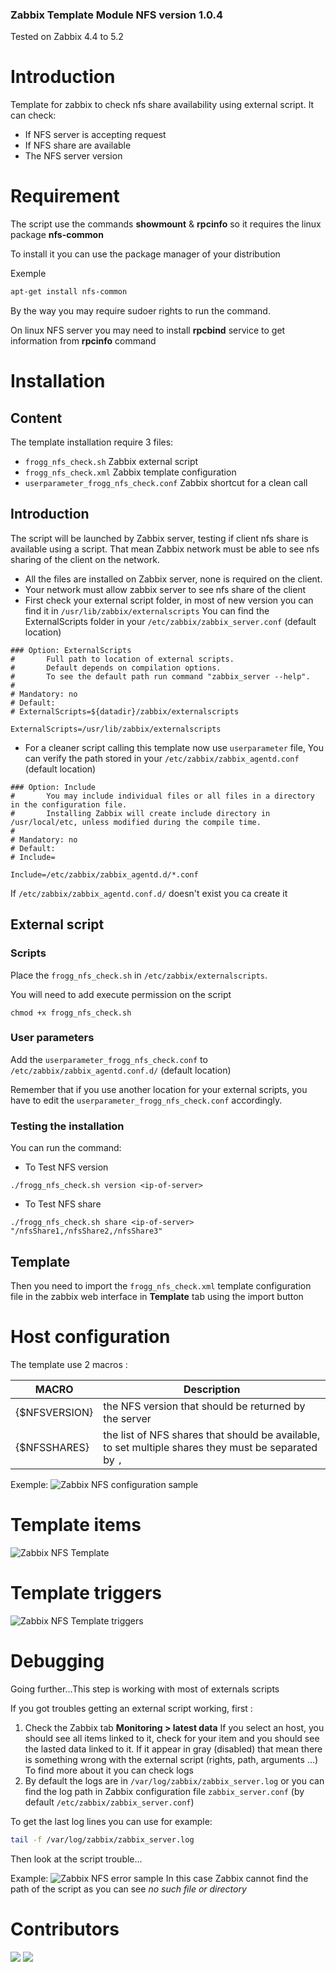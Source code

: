 ### Zabbix Template Module NFS version 1.0.4

Tested on Zabbix 4.4 to 5.2

# Introduction
Template for zabbix to check nfs share availability using external script.
It can check:
* If NFS server is accepting request
* If NFS share are available
* The NFS server version

# Requirement
The script use the commands **showmount** & **rpcinfo** so it requires the linux package **nfs-common**

To install it you can use the package manager of your distribution

Exemple
```bash
apt-get install nfs-common
```
By the way you may require sudoer rights to run the command.

On linux NFS server you may need to install **rpcbind** service to get information from **rpcinfo** command

# Installation

## Content
The template installation require 3 files:
* `frogg_nfs_check.sh` Zabbix external script
* `frogg_nfs_check.xml` Zabbix template configuration
* `userparameter_frogg_nfs_check.conf` Zabbix shortcut for a clean call

## Introduction

The script will be launched by Zabbix server, testing if client nfs share is available using a script.
That mean Zabbix network must be able to see nfs sharing of the client on the network.

* All the files are installed on Zabbix server, none is required on the client.
* Your network must allow zabbix server to see nfs share of the client
* First check your external script folder, in most of new version you can find it in `/usr/lib/zabbix/externalscripts`
You can find the ExternalScripts folder in your `/etc/zabbix/zabbix_server.conf` (default location)
```
### Option: ExternalScripts
#       Full path to location of external scripts.
#       Default depends on compilation options.
#       To see the default path run command "zabbix_server --help".
#
# Mandatory: no
# Default:
# ExternalScripts=${datadir}/zabbix/externalscripts

ExternalScripts=/usr/lib/zabbix/externalscripts
```
* For a cleaner script calling this template now use `userparameter` file, You can verify the path stored in your `/etc/zabbix/zabbix_agentd.conf` (default location)
```
### Option: Include
#       You may include individual files or all files in a directory in the configuration file.
#       Installing Zabbix will create include directory in /usr/local/etc, unless modified during the compile time.
#
# Mandatory: no
# Default:
# Include=

Include=/etc/zabbix/zabbix_agentd.d/*.conf
```
If `/etc/zabbix/zabbix_agentd.conf.d/` doesn't exist you ca create it 

## External script

### Scripts

Place the `frogg_nfs_check.sh` in `/etc/zabbix/externalscripts`. 

You will need to add execute permission on the script
```console
chmod +x frogg_nfs_check.sh 
```

### User parameters

Add the `userparameter_frogg_nfs_check.conf` to `/etc/zabbix/zabbix_agentd.conf.d/` (default location) 

Remember that if you use another location for your external scripts, you have to edit the `userparameter_frogg_nfs_check.conf` accordingly.

### Testing the installation

You can run the command:
- To Test NFS version
```
./frogg_nfs_check.sh version <ip-of-server>
```
- To Test NFS share
```
./frogg_nfs_check.sh share <ip-of-server> "/nfsShare1,/nfsShare2,/nfsShare3"
```
## Template

Then you need to import the `frogg_nfs_check.xml` template configuration file in the zabbix web interface in **Template** tab using the import button

# Host configuration
The template use 2 macros :

MACRO | Description
----- | -----------
{$NFSVERSION} | the NFS version that should be returned by the server
{$NFSSHARES} | the list of NFS shares that should be available, to set multiple shares they must be separated by `,` 

Exemple:
![Zabbix NFS configuration sample](https://tool.frogg.fr/upload/github/zabbix-nfs/macros-1.0.4.png)

# Template items
![Zabbix NFS Template](https://tool.frogg.fr/upload/github/zabbix-nfs/items-1.0.4.png)

# Template triggers
![Zabbix NFS Template triggers](https://tool.frogg.fr/upload/github/zabbix-nfs/triggers-1.0.4.png)

# Debugging

Going further...This step is working with most of externals scripts

If you got troubles getting an external script working, first :
1. Check the Zabbix tab **Monitoring > latest data**
If you select an host, you should see all items linked to it, check for your item and you should see the lasted data linked to it.
If it appear in gray (disabled) that mean there is something wrong with the external script (rights, path, arguments ...)
To find more about it you can check logs
2. By default the logs are in `/var/log/zabbix/zabbix_server.log` or you can find the log path in Zabbix configuration file `zabbix_server.conf` (by default `/etc/zabbix/zabbix_server.conf`)

To get the last log lines you can use for example:
```bash
tail -f /var/log/zabbix/zabbix_server.log
```
Then look at the script trouble...

Example:
![Zabbix NFS error sample](https://tool.frogg.fr/upload/github/zabbix-nfs/error.png)
In this case Zabbix cannot find the path of the script as you can see *no such file or directory*

# Contributors
[![](https://avatars.githubusercontent.com/u/3765812?s=50&u=a377d0b319be56f5917f500be1ea24f2610324c7&v=4)](https://github.com/FroggDev)
[![](https://avatars.githubusercontent.com/u/48913164?s=50&u=a148e291f87278136cbbcd1a303911a2bd7777d2&v=4)](https://github.com/SiKreuz)

